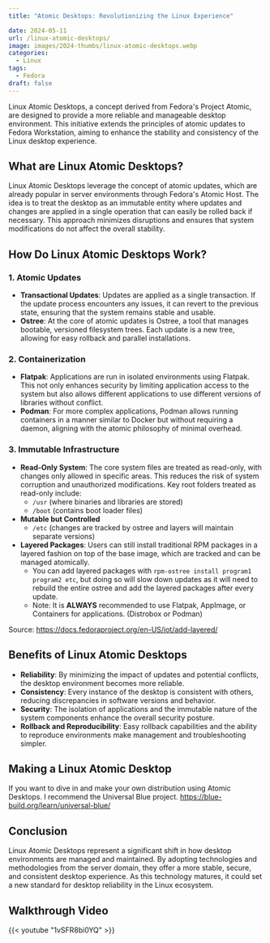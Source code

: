 ```yaml
---
title: "Atomic Desktops: Revolutionizing the Linux Experience"

date: 2024-05-11
url: /linux-atomic-desktops/
image: images/2024-thumbs/linux-atomic-desktops.webp
categories:
  - Linux
tags:
  - Fedora
draft: false
---
```

Linux Atomic Desktops, a concept derived from Fedora's Project Atomic, are designed to provide a more reliable and manageable desktop environment. This initiative extends the principles of atomic updates to Fedora Workstation, aiming to enhance the stability and consistency of the Linux desktop experience.
<!--more-->

## What are Linux Atomic Desktops?

Linux Atomic Desktops leverage the concept of atomic updates, which are already popular in server environments through Fedora's Atomic Host. The idea is to treat the desktop as an immutable entity where updates and changes are applied in a single operation that can easily be rolled back if necessary. This approach minimizes disruptions and ensures that system modifications do not affect the overall stability.

## How Do Linux Atomic Desktops Work?

### 1. **Atomic Updates**
   - **Transactional Updates**: Updates are applied as a single transaction. If the update process encounters any issues, it can revert to the previous state, ensuring that the system remains stable and usable.
   - **Ostree**: At the core of atomic updates is Ostree, a tool that manages bootable, versioned filesystem trees. Each update is a new tree, allowing for easy rollback and parallel installations.

### 2. **Containerization**
   - **Flatpak**: Applications are run in isolated environments using Flatpak. This not only enhances security by limiting application access to the system but also allows different applications to use different versions of libraries without conflict.
   - **Podman**: For more complex applications, Podman allows running containers in a manner similar to Docker but without requiring a daemon, aligning with the atomic philosophy of minimal overhead.

### 3. **Immutable Infrastructure**
   - **Read-Only System**: The core system files are treated as read-only, with changes only allowed in specific areas. This reduces the risk of system corruption and unauthorized modifications. Key root folders treated as read-only include:
     - `/usr` (where binaries and libraries are stored)
     - `/boot` (contains boot loader files)
   - **Mutable but Controlled**
     - `/etc` (changes are tracked by ostree and layers will maintain separate versions)
   - **Layered Packages**: Users can still install traditional RPM packages in a layered fashion on top of the base image, which are tracked and can be managed atomically.
     - You can add layered packages with `rpm-ostree install program1 program2 etc`, but doing so will slow down updates as it will need to rebuild the entire ostree and add the layered packages after every update.
     - Note: It is **ALWAYS** recommended to use Flatpak, AppImage, or Containers for applications. (Distrobox or Podman)

   Source: <https://docs.fedoraproject.org/en-US/iot/add-layered/>

## Benefits of Linux Atomic Desktops

- **Reliability**: By minimizing the impact of updates and potential conflicts, the desktop environment becomes more reliable.
- **Consistency**: Every instance of the desktop is consistent with others, reducing discrepancies in software versions and behavior.
- **Security**: The isolation of applications and the immutable nature of the system components enhance the overall security posture.
- **Rollback and Reproducibility**: Easy rollback capabilities and the ability to reproduce environments make management and troubleshooting simpler.

## Making a Linux Atomic Desktop

If you want to dive in and make your own distribution using Atomic Desktops. I recommend the Universal Blue project. <https://blue-build.org/learn/universal-blue/>

## Conclusion

Linux Atomic Desktops represent a significant shift in how desktop environments are managed and maintained. By adopting technologies and methodologies from the server domain, they offer a more stable, secure, and consistent desktop experience. As this technology matures, it could set a new standard for desktop reliability in the Linux ecosystem.

## Walkthrough Video

{{< youtube "1vSFR8bi0YQ" >}}

